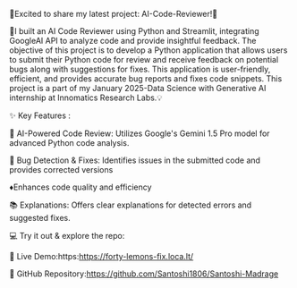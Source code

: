 🚀Excited to share my latest project: AI-Code-Reviewer!🚀



🤖I built an AI Code Reviewer using Python and Streamlit, integrating GoogleAI API to analyze code and provide insightful feedback. The objective of this project is to develop a Python application that allows users to submit their Python code for review and receive feedback on potential bugs along with suggestions for fixes. This application is user-friendly, efficient, and provides accurate bug reports and fixes code snippets. This project is a part of my January 2025-Data Science with Generative AI internship at Innomatics Research Labs.💡



✨ Key Features :

🤖 AI-Powered Code Review: Utilizes Google's Gemini 1.5 Pro model for advanced Python code analysis.

🐞 Bug Detection & Fixes: Identifies issues in the submitted code and provides corrected versions

♦️Enhances code quality and efficiency

📚 Explanations: Offers clear explanations for detected errors and suggested fixes.

💻 Try it out & explore the repo:

🔗 Live Demo:https:https://forty-lemons-fix.loca.lt/

📂 GitHub Repository:https://github.com/Santoshi1806/Santoshi-Madrage

